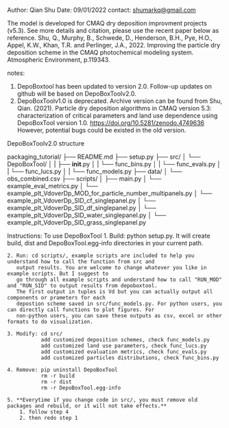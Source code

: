 Author: Qian Shu
Date: 09/01/2022
contact: shumarkq@gmail.com

The model is developed for CMAQ dry deposition improvment projects (v5.3). See more details and citation, please use the recent paper below as reference. 
Shu, Q., Murphy, B., Schwede, D., Henderson, B.H., Pye, H.O., Appel, K.W., Khan, T.R. and Perlinger, J.A., 2022. 
Improving the particle dry deposition scheme in the CMAQ photochemical modeling system. Atmospheric Environment, p.119343.

notes:
1. DepoBoxtool has been updated to version 2.0. Follow-up updates on github will be based on DepoBoxToolv2.0.
2. DepoBoxToolv1.0 is deprecated. Archive version can be found from 
   Shu, Qian. (2021). Particle dry deposition algorithms in CMAQ version 5.3: characterization of critical parameters and land use dependence using DepoBoxTool version 1.0. https://doi.org/10.5281/zenodo.4749636
   However, potential bugs could be existed in the old version. 


DepoBoxToolv2.0 structure

packaging_tutorial/
├── README.md
├── setup.py
├── src/
│   └── DepoBoxTool/
│   |   ├── __init__.py
│   |   └── func_bins.py
│   |   └── func_evals.py
│   |   └── func_lucs.py
│   |   └── func_models.py
├── data/
│   └── obs_combined.csv
├── scripts/
│   ├── main.py
│   └── example_eval_metrics.py
│   └── example_plt_VdoverDp_MOD_for_particle_number_multipanels.py
│   └── example_plt_VdoverDp_SID_cf_singlepanel.py
│   └── example_plt_VdoverDp_SID_df_singlepanel.py
│   └── example_plt_VdoverDp_SID_water_singlepanel.py
│   └── example_plt_VdoverDp_SID_grass_singlepanel.py

Instructions:
To use DepoBoxTool
    1. Build: python setup.py. It will create build, dist and DepoBoxTool.egg-info directories in your current path.

    2. Run: cd scripts/, example scripts are included to help you understand how to call the function from src and 
       output results. You are welcome to change whatever you like in example scripts. But I suggest to
       go through all example scripts and understand how to call "RUN_MOD" and "RUN_SID" to output results from depoboxtool.
       The first output in tuples is Vd but you can actually output all components or prameters for each 
       depostion scheme saved in src/func_models.py. For python users, you can directly call functions to plot figures. For
       non-python users, you can save these outputs as csv, excel or other formats to do visualization.

    3. Modify: cd src/
               add customized deposition schemes, check func_models.py
               add customized land use parameters, check func_lucs.py
               add customized evaluation metrics, check func_evals.py
               add customized particles distributions, check func_bins.py

    4. Remove: pip uninstall DepoBoxTool
               rm -r build
               rm -r dist
               rm -r DepoBoxTool.egg-info

    5. **Everytime if you change code in src/, you must remove old packages and rebuild, or it will not take effects.**
        1. follow step 4
        2. then redo step 1

